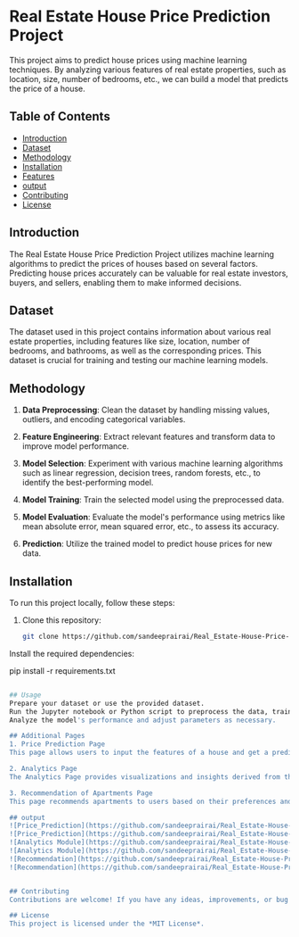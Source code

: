 # Real Estate House Price Prediction Project

This project aims to predict house prices using machine learning techniques. By analyzing various features of real estate properties, such as location, size, number of bedrooms, etc., we can build a model that predicts the price of a house.

## Table of Contents

- [Introduction](#introduction)
- [Dataset](#dataset)
- [Methodology](#methodology)
- [Installation](#installation)
- [Features](#additional-pages)
- [output](#output)
- [Contributing](#contributing)
- [License](#license)

## Introduction

The Real Estate House Price Prediction Project utilizes machine learning algorithms to predict the prices of houses based on several factors. Predicting house prices accurately can be valuable for real estate investors, buyers, and sellers, enabling them to make informed decisions.

## Dataset

The dataset used in this project contains information about various real estate properties, including features like size, location, number of bedrooms, and bathrooms, as well as the corresponding prices. This dataset is crucial for training and testing our machine learning models.

## Methodology

1. **Data Preprocessing**: Clean the dataset by handling missing values, outliers, and encoding categorical variables.

2. **Feature Engineering**: Extract relevant features and transform data to improve model performance.

3. **Model Selection**: Experiment with various machine learning algorithms such as linear regression, decision trees, random forests, etc., to identify the best-performing model.

4. **Model Training**: Train the selected model using the preprocessed data.

5. **Model Evaluation**: Evaluate the model's performance using metrics like mean absolute error, mean squared error, etc., to assess its accuracy.

6. **Prediction**: Utilize the trained model to predict house prices for new data.

## Installation

To run this project locally, follow these steps:

1. Clone this repository:
   ```bash
   git clone https://github.com/sandeeprairai/Real_Estate-House-Price-Prediction.git
Install the required dependencies:


pip install -r requirements.txt
```bash

## Usage
Prepare your dataset or use the provided dataset.
Run the Jupyter notebook or Python script to preprocess the data, train the model, and make predictions.
Analyze the model's performance and adjust parameters as necessary.

## Additional Pages
1. Price Prediction Page
This page allows users to input the features of a house and get a predicted price using the trained machine learning model.

2. Analytics Page
The Analytics Page provides visualizations and insights derived from the dataset, helping users understand trends and patterns in real estate data.

3. Recommendation of Apartments Page
This page recommends apartments to users based on their preferences and requirements, offering personalized suggestions for potential buyers or renters.

## output
![Price_Prediction](https://github.com/sandeeprairai/Real_Estate-House-Price-Prediction/blob/main/output/git1.PNG)
![Price_Prediction](https://github.com/sandeeprairai/Real_Estate-House-Price-Prediction/blob/main/output/git2.PNG)
![Analytics Module](https://github.com/sandeeprairai/Real_Estate-House-Price-Prediction/blob/main/output/git3.PNG)
![Analytics Module](https://github.com/sandeeprairai/Real_Estate-House-Price-Prediction/blob/main/output/git4.PNG)
![Recommendation](https://github.com/sandeeprairai/Real_Estate-House-Price-Prediction/blob/main/output/git5.PNG)
![Recommendation](https://github.com/sandeeprairai/Real_Estate-House-Price-Prediction/blob/main/output/git%207.PNG)


## Contributing
Contributions are welcome! If you have any ideas, improvements, or bug fixes, feel free to open an issue or create a pull request.

## License
This project is licensed under the *MIT License*.
